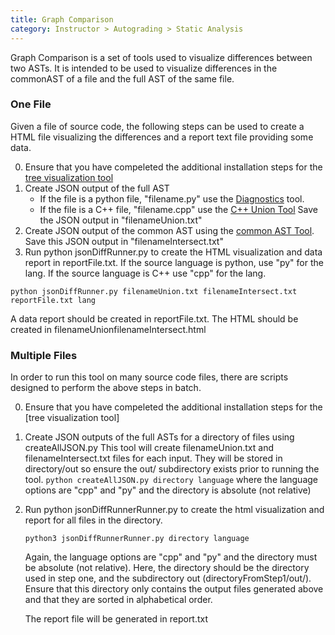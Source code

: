 ```yaml
---
title: Graph Comparison
category: Instructor > Autograding > Static Analysis
---
```


Graph Comparison is a set of tools used to visualize differences between two ASTs. It is intended to be used to visualize differences in the commonAST of a file and the full AST of the same file. 


### One File

Given a file of source code, the following steps can be used to create a HTML file visualizing the differences and a report text file providing some data.


0. Ensure that you have compeleted the additional installation steps for the [tree visualization tool](http://submitty.org/instructor/tree_tool "Tree Visualization Documentation")
1. Create JSON output of the full AST
   * If the file is a python file, "filename.py" use the [Diagnostics](http://submitty.org/instructor/static_analysis "Diagnostics Documentation") tool. 
   * If the file is a C++ file, "filename.cpp" use the [C++ Union Tool](http://submitty.org/instructor/cppUnionTool "C++ Union Tool Documentation")
  Save the JSON output in "filenameUnion.txt"
 2. Create JSON output of the common AST using the [common AST Tool](/instructor/autograding/static_analysis/commonAST). Save this JSON output in "filenameIntersect.txt"
 3. Run python jsonDiffRunner.py to create the HTML visualization and data report in reportFile.txt. If the source language is python, use "py" for the lang. If the source language is C++ use "cpp" for the lang.
   ```
   python jsonDiffRunner.py filenameUnion.txt filenameIntersect.txt reportFile.txt lang
   ```
A data report should be created in reportFile.txt. The HTML should be created in filenameUnionfilenameIntersect.html

### Multiple Files

In order to run this tool on many source code files, there are scripts designed to perform the above steps in batch.

0. Ensure that you have compeleted the additional installation steps for the [tree visualization tool]
1. Create JSON outputs of the full ASTs for a directory of files using createAllJSON.py
    This tool will create filenameUnion.txt and filenameIntersect.txt files for each input. They will be stored in directory/out so ensure the out/ subdirectory exists prior to running the tool.
       ```
       python createAllJSON.py directory language
       ```
   where the language options are "cpp" and "py" and the directory is absolute (not relative)
2. Run python jsonDiffRunnerRunner.py to create the html visualization and report for all files in the directory. 
      ```
      python3 jsonDiffRunnerRunner.py directory language
      ```
      Again, the language options are "cpp" and "py" and the directory must be absolute (not relative). 
      Here, the directory should be the directory used in step one, and the subdirectory out (directoryFromStep1/out/).
      Ensure that this directory only contains the output files generated above and that they are sorted in alphabetical order. 
      
      The report file will be generated in report.txt
